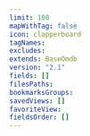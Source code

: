 ```yaml
---
limit: 100
mapWithTag: false
icon: clapperboard
tagNames: 
excludes: 
extends: BaseOmdb
version: "2.1"
fields: []
filesPaths: 
bookmarksGroups: 
savedViews: []
favoriteView: 
fieldsOrder: []
---
```

